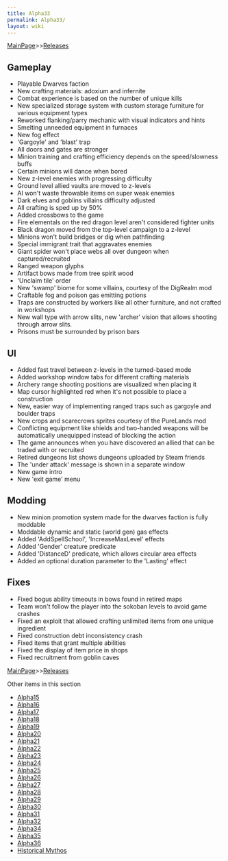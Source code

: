 ```yaml
---
title: Alpha33
permalink: Alpha33/
layout: wiki
---
```


[MainPage](/keeperrl_wiki/ "wikilink")>>[Releases](/keeperrl_wiki/Releases "wikilink")

Gameplay
--------

-	Playable Dwarves faction
-	New crafting materials: adoxium and infernite
-	Combat experience is based on the number of unique kills
-	New specialized storage system with custom storage furniture for various equipment types
-	Reworked flanking/parry mechanic with visual indicators and hints
-	Smelting unneeded equipment in furnaces
-	New fog effect
-	'Gargoyle' and 'blast' trap
-	All doors and gates are stronger
-	Minion training and crafting efficiency depends on the speed/slowness buffs
-	Certain minions will dance when bored
-	New z-level enemies with progressing difficulty
-	Ground level allied vaults are moved to z-levels
-	AI won't waste throwable items on super weak enemies
-	Dark elves and goblins villains difficulty adjusted
-	All crafting is sped up by 50%
-	Added crossbows to the game
-	Fire elementals on the red dragon level aren't considered fighter units
-	Black dragon moved from the top-level campaign to a z-level
-	Minions won't build bridges or dig when pathfinding
-	Special immigrant trait that aggravates enemies
-	Giant spider won't place webs all over dungeon when captured/recruited
-	Ranged weapon glyphs
-	Artifact bows made from tree spirit wood
-	'Unclaim tile' order
-	New 'swamp' biome for some villains, courtesy of the DigRealm mod
-	Craftable fog and poison gas emitting potions
-	Traps are constructed by workers like all other furniture, and not crafted in workshops
-	New wall type with arrow slits, new 'archer' vision that allows shooting through arrow slits.
-	Prisons must be surrounded by prison bars


UI
--

-	Added fast travel between z-levels in the turned-based mode
-	Added workshop window tabs for different crafting materials
-	Archery range shooting positions are visualized when placing it
-	Map cursor highlighted red when it's not possible to place a construction
-	New, easier way of implementing ranged traps such as gargoyle and boulder traps
-	New crops and scarecrows sprites courtesy of the PureLands mod
-	Conflicting equipment like shields and two-handed weapons will be automatically unequipped instead of blocking the action
-	The game announces when you have discovered an allied that can be traded with or recruited
-	Retired dungeons list shows dungeons uploaded by Steam friends
-	The 'under attack' message is shown in a separate window
-	New game intro
-	New 'exit game' menu


Modding
-------

-	New minion promotion system made for the dwarves faction is fully moddable
-	Moddable dynamic and static (world gen) gas effects
-	Added 'AddSpellSchool', 'IncreaseMaxLevel' effects
-	Added 'Gender' creature predicate
-	Added 'DistanceD' predicate, which allows circular area effects
-	Added an optional duration parameter to the 'Lasting' effect


Fixes
-----

-	Fixed bogus ability timeouts in bows found in retired maps
-	Team won't follow the player into the sokoban levels to avoid game crashes
-	Fixed an exploit that allowed crafting unlimited items from one unique ingredient
-	Fixed construction debt inconsistency crash
-	Fixed items that grant multiple abilities
-	Fixed the display of item price in shops
-	Fixed recruitment from goblin caves

[MainPage](/keeperrl_wiki/ "wikilink")>>[Releases](/keeperrl_wiki/Releases "wikilink")

Other items in this section
-    [Alpha15](/keeperrl_wiki/Alpha15 "wikilink")
-    [Alpha16](/keeperrl_wiki/Alpha16 "wikilink")
-    [Alpha17](/keeperrl_wiki/Alpha17 "wikilink")
-    [Alpha18](/keeperrl_wiki/Alpha18 "wikilink")
-    [Alpha19](/keeperrl_wiki/Alpha19 "wikilink")
-    [Alpha20](/keeperrl_wiki/Alpha20 "wikilink")
-    [Alpha21](/keeperrl_wiki/Alpha21 "wikilink")
-    [Alpha22](/keeperrl_wiki/Alpha22 "wikilink")
-    [Alpha23](/keeperrl_wiki/Alpha23 "wikilink")
-    [Alpha24](/keeperrl_wiki/Alpha24 "wikilink")
-    [Alpha25](/keeperrl_wiki/Alpha25 "wikilink")
-    [Alpha26](/keeperrl_wiki/Alpha26 "wikilink")
-    [Alpha27](/keeperrl_wiki/Alpha27 "wikilink")
-    [Alpha28](/keeperrl_wiki/Alpha28 "wikilink")
-    [Alpha29](/keeperrl_wiki/Alpha29 "wikilink")
-    [Alpha30](/keeperrl_wiki/Alpha30 "wikilink")
-    [Alpha31](/keeperrl_wiki/Alpha31 "wikilink")
-    [Alpha32](/keeperrl_wiki/Alpha32 "wikilink")
-    [Alpha34](/keeperrl_wiki/Alpha34 "wikilink")
-    [Alpha35](/keeperrl_wiki/Alpha35 "wikilink")
-    [Alpha36](/keeperrl_wiki/Alpha36 "wikilink")
-    [Historical Mythos](/keeperrl_wiki/Historical_Mythos "wikilink")
